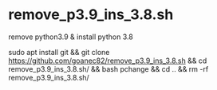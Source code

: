 # remove_p3.9_ins_3.8.sh
remove python3.9 &amp; install python 3.8

sudo apt install git && git clone https://github.com/goanec82/remove_p3.9_ins_3.8.sh && cd remove_p3.9_ins_3.8.sh/ && bash pchange && cd .. && rm -rf remove_p3.9_ins_3.8.sh/
